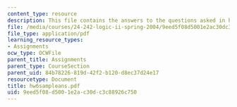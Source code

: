 ```yaml
---
content_type: resource
description: This file contains the answers to the questions asked in homework 6.
file: /media/courses/24-242-logic-ii-spring-2004/9eed5f08d5001e2ac30dc3c88926c750_hw6sampleans.pdf
file_type: application/pdf
learning_resource_types:
- Assignments
ocw_type: OCWFile
parent_title: Assignments
parent_type: CourseSection
parent_uid: 84b78226-819d-42f2-b120-d8ec37d24e17
resourcetype: Document
title: hw6sampleans.pdf
uid: 9eed5f08-d500-1e2a-c30d-c3c88926c750
---
```

